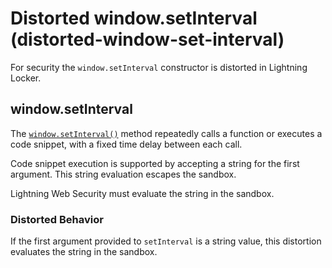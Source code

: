 # Distorted window.setInterval (distorted-window-set-interval)

For security the `window.setInterval` constructor is distorted in Lightning Locker.

<!-- START generated embed: @locker/distortion/src/Window/docs/setInterval-value.md -->
## window.setInterval

The [`window.setInterval()`](https://developer.mozilla.org/en-US/docs/Web/API/setInterval) method repeatedly calls a function or executes a code snippet, with a fixed time delay between each call.

Code snippet execution is supported by accepting a string for the first argument. This string evaluation escapes the sandbox.

Lightning Web Security must evaluate the string in the sandbox.

### Distorted Behavior

If the first argument provided to `setInterval` is a string value, this distortion evaluates the string in the sandbox.
<!-- END generated embed, please keep comment -->
